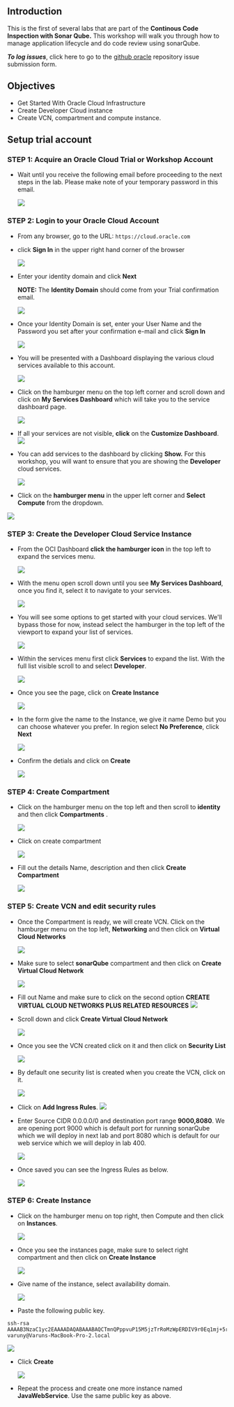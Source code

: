 
<!-- ![](images/100/Picture100-lab.png)   -->

## Introduction

This is the first of several labs that are part of the **Continous Code Inspection with Sonar Qube.** This workshop will walk you through how to manage application lifecycle and do code review using sonarQube.

**_To log issues_**, click here to go to the [github oracle](https://github.com/oracle/learning-library/issues/new) repository issue submission form.

## Objectives

- Get Started With Oracle Cloud Infrastructure
- Create Developer Cloud instance
- Create VCN, compartment and compute instance.

## Setup trial account

### **STEP 1**: Acquire an Oracle Cloud Trial or Workshop Account

- Wait until you receive the following email before proceeding to the next steps in the lab. Please make note of your temporary password in this email.

    ![](images/050/100_1_1.png)

### **STEP 2**: Login to your Oracle Cloud Account

- From any browser, go to the URL:
    `https://cloud.oracle.com`

- click **Sign In** in the upper right hand corner of the browser

    ![](images/050/Picture100-1.png)


- Enter your identity domain and click **Next**

    **NOTE:** The **Identity Domain** should come from your Trial confirmation email.

    ![](images/050/1.png)

- Once your Identity Domain is set, enter your User Name and the Password you set after your confirmation e-mail and click **Sign In**

    ![](images/050/2.png)

- You will be presented with a Dashboard displaying the various cloud services available to this account.

    ![](images/050/3.png)

- Click on the hamburger menu on the top left corner and scroll down and click on **My Services Dashboard** which will take you to the service dashboard page.

     ![](images/050/4.png)

- If all your services are not visible, **click** on the **Customize Dashboard**.
  ![](images/050/5.png)

- You can add services to the dashboard by clicking **Show.** For this workshop, you will want to ensure that you are showing the **Developer** cloud services.

    ![](images/050/6.png)

- Click on the **hamburger menu** in the upper left corner and **Select Compute** from the dropdown.

![](images/050/LabGuide050-827bb0a9.png)

### **STEP 3**: Create the Developer Cloud Service Instance

- From the OCI Dashboard **click the hamburger icon** in the top left to expand the services menu.

  ![](images/100/1.png)

- With the menu open scroll down until you see **My Services Dashboard**, once you find it, select it to navigate to your services.

  ![](images/100/2.png)

- You will see some options to get started with your cloud services. We'll bypass those for now, instead select the hamburger in the top left of the viewport to expand your list of services.

  ![](images/100/3.png)

- Within the services menu first click **Services** to expand the list. With the full list visible scroll to and select **Developer**.

  ![](images/100/4.png)

- Once you see the page, click on **Create Instance**

    ![](images/050/lab050_Devcs_1.png)

- In the form give the name to the Instance, we give it name Demo but you can choose whatever you prefer. In region select **No Preference**, click **Next**

    ![](images/050/lab050_Devcs_2.png)

- Confirm the detials and click on **Create**

    ![](images/050/lab050_Devcs_3.png)

### **STEP 4**: Create Compartment

- Click on the hamburger menu on the top left and then scroll to **identity** and then click **Compartments** .

    ![](images/050/lab100_Create_Compartment.png)

- Click on create compartment

    ![](images/050/lab100_Create_Compartment_1.png)

- Fill out the details Name, description and then click **Create Compartment**

    ![](images/050/lab100_Create_Compartment_2.png)


### **STEP 5**: Create VCN and edit security rules

- Once the Compartment is ready, we will create VCN. Click on the hamburger menu on the top left, **Networking** and then click on **Virtual Cloud Networks**

    ![](images/050/lab100_Create_VCN_1.png)

- Make sure to select **sonarQube** compartment and then click on **Create Virtual Cloud Network**

    ![](images/050/lab100_Create_VCN_2.png)

- Fill out Name and make sure to click on the second option **CREATE VIRTUAL CLOUD NETWORKS PLUS RELATED RESOURCES**
    ![](images/050/lab100_Create_VCN_3.png)

- Scroll down and click **Create Virtual Cloud Network**  

    ![](images/050/lab100_Create_VCN_3_1.png)

- Once you see the VCN created click on it and then click on **Security List**

    ![](images/050/lab100_Create_VCN_4.png)

- By default one security list is created when you create the VCN, click on it.

    ![](images/050/lab100_Create_VCN_5.png)

- Click on **Add Ingress Rules**.
    ![](images/050/9.png)

- Enter Source CIDR 0.0.0.0/0 and destination port range **9000,8080**. We are opening port 9000 which is default port for running sonarQube which we will deploy in next lab and port 8080 which is default for our web service which we will deploy in lab 400.

    ![](images/050/10.png)

- Once saved you can see the Ingress Rules as below.

    ![](images/050/11.png)


### **STEP 6**: Create Instance

- Click on the hamburger menu on top right, then Compute and then click on **Instances**.

    ![](images/050/lab100_Create_Instance_1.png)

- Once you see the instances page, make sure to select right compartment and then click on **Create Instance**

    ![](images/050/lab100_Create_Instance_2.png)

- Give name of the instance, select availability domain.

    ![](images/050/lab100_Create_Instance_3.png)

- Paste the following public key.

```
ssh-rsa AAAAB3NzaC1yc2EAAAADAQABAAABAQCTmnQPppvuP15M5jzTrRoMzWpERDIV9r0Eq1mj+5rEkFpWaRHccgkGZRpjTBcqWn83UGG1bmffDdCy4EkWWydNu5Jll3L2MFrF9TBPg4Zj2Mh2V5x3DQoszypDHiGl7sp1z+LGYpPCmdPcuz/SrLbMrK22X6jHtEZJX56YfZ5FEVKiiOsq/Ae48zbxEUUKZAQ5YdWSLLiaOAmpMqe2qQvyiRiz0PAsQp8qP6pGjqxxMBZacZGlPCDurD6E5Xxh/V+TL8Q0X73N1FexlIuO4x5KoAJQdQQrSRETJuNRC1h7BNNAn9u0Jby9U0qo20UtgLQbpBSnb0FoLuwUxmPUpc/r varuny@Varuns-MacBook-Pro-2.local
```

   ![](images/050/lab100_Create_Instance_3_2.png)

- Click **Create**

    ![](images/050/lab100_Create_Instance_3_3.png)

- Repeat the process and create one more instance named **JavaWebService**. Use the same public key as above.
